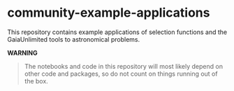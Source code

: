 # community-example-applications

This repository contains example applications of selection functions and the GaiaUnlimited tools to astronomical problems.

__WARNING__
> The notebooks and code in this repository will most likely depend on other code and packages, so do not count on things running out of the box.
